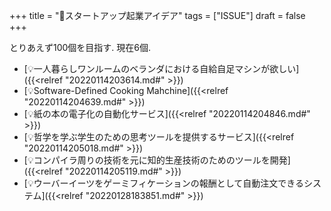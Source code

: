 +++
title = "🔬スタートアップ起業アイデア"
tags = ["ISSUE"]
draft = false
+++

とりあえず100個を目指す. 現在6個.

-   [💡一人暮らしワンルームのベランダにおける自給自足マシンが欲しい]({{<relref "20220114203614.md#" >}})
-   [💡Software-Defined Cooking Mahchine]({{<relref "20220114204639.md#" >}})
-   [💡紙の本の電子化の自動化サービス]({{<relref "20220114204846.md#" >}})
-   [💡哲学を学ぶ学生のための思考ツールを提供するサービス]({{<relref "20220114205018.md#" >}})
-   [💡コンパイラ周りの技術を元に知的生産技術のためのツールを開発]({{<relref "20220114205119.md#" >}})
-   [💡ウーバーイーツをゲーミフィケーションの報酬として自動注文できるシステム]({{<relref "20220128183851.md#" >}})
